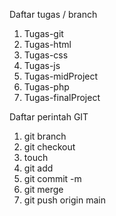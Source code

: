 Daftar tugas / branch
1. Tugas-git
2. Tugas-html
3. Tugas-css
4. Tugas-js
5. Tugas-midProject
6. Tugas-php
7. Tugas-finalProject

Daftar perintah GIT
1. git branch
2. git checkout
3. touch
4. git add
5. git commit -m
6. git merge
7. git push origin main
